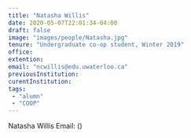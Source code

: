 ```yaml
---
title: "Natasha Willis"
date: 2020-05-07T22:01:34-04:00
draft: false
image: "images/people/Natasha.jpg"
tenure: "Undergraduate co-op student, Winter 2019"
office:
extention:
email: "ncwillis@edu.uwaterloo.ca"
previousInstitution: 
curentInstitution: 
tags: 
 - "alumn"
 - "COOP"
---
```


Natasha Willis
Email: 
()
